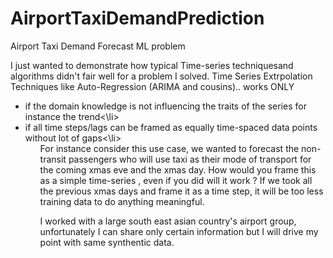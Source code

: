 # AirportTaxiDemandPrediction

Airport Taxi Demand Forecast ML problem 

I just wanted to demonstrate how typical Time-series techniquesand algorithms didn't fair well for a problem I solved. Time Series Extrpolation Techniques like Auto-Regression (ARIMA and cousins).. 
works ONLY
<ul>
<li>if the domain knowledge is not influencing the traits of the series for instance the trend<\li>
<li>if all time steps/lags can be framed as equally time-spaced data points without lot of gaps<\li>
<ul>
For instance consider this use case, we wanted to forecast the non-transit passengers who will use taxi as their mode of transport for the coming xmas eve and the xmas day.
How would you frame this as a simple time-series , even if you did will it work ? If we took all the previous xmas days and frame it as a time step, it will be too less training data to do anything meaningful.

I worked with a large south east asian country's airport group, unfortunately I can share only certain information but I will drive my point with same synthentic data.
